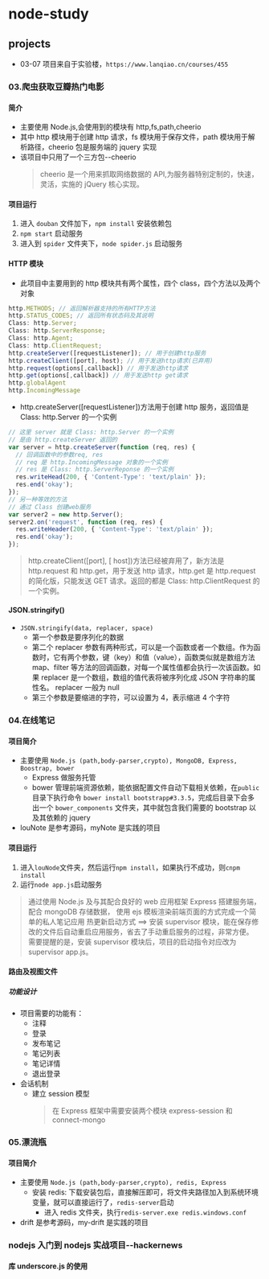 # node-study

## projects

- 03-07 项目来自于实验楼，`https://www.lanqiao.cn/courses/455`

### 03.爬虫获取豆瓣热门电影

#### 简介

- 主要使用 Node.js,会使用到的模块有 http,fs,path,cheerio
- 其中 http 模块用于创建 http 请求，fs 模块用于保存文件，path 模块用于解析路径，cheerio 包是服务端的 jquery 实现
- 该项目中只用了一个三方包--cheerio
  > cheerio 是一个用来抓取网络数据的 API,为服务器特别定制的，快速，灵活，实施的 jQuery 核心实现。

#### 项目运行

1. 进入 `douban` 文件加下，`npm install` 安装依赖包
2. `npm start` 启动服务
3. 进入到 `spider` 文件夹下，`node spider.js` 启动服务

#### HTTP 模块

- 此项目中主要用到的 http 模块共有两个属性，四个 class，四个方法以及两个对象

```javascript
http.METHODS; // 返回解析器支持的所有HTTP方法
http.STATUS_CODES; // 返回所有状态码及其说明
Class: http.Server;
Class: http.ServerResponse;
Class: http.Agent;
Class: http.ClientRequest;
http.createServer([requestListener]); // 用于创建http服务
http.createClient([port], host); // 用于发送http请求(已弃用)
http.request(options[,callback]) // 用于发送http请求
http.get(options[,callback]) // 用于发送http get请求
http.globalAgent
http.IncomingMessage
```

- http.createServer([requestListener])方法用于创建 http 服务，返回值是 Class: http.Server 的一个实例

```javascript
// 这里 server 就是 Class: http.Server 的一个实例
// 是由 http.createServer 返回的
var server = http.createServer(function (req, res) {
  // 回调函数中的参数req, res
  // req 是 http.IncomingMessage 对象的一个实例
  // res 是 Class: http.ServerReponse 的一个实例
  res.writeHead(200, { 'Content-Type': 'text/plain' });
  res.end('okay');
});
// 另一种等效的方法
// 通过 Class 创建web服务
var server2 = new http.Server();
server2.on('request', function (req, res) {
  res.writeHeader(200, { 'Content-Type': 'text/plain' });
  res.end('okay');
});
```

> http.createClient([port], [ host])方法已经被弃用了，新方法是 http.request 和 http.get，用于发送 http 请求，http.get 是 http.request 的简化版，只能发送 GET 请求。返回的都是 Class: http.ClientRequest 的一个实例。

#### JSON.stringify()

- `JSON.stringify(data, replacer, space)`
  - 第一个参数是要序列化的数据
  - 第二个 replacer 参数有两种形式，可以是一个函数或者一个数组。作为函数时，它有两个参数，键（key）和值（value），函数类似就是数组方法 map、filter 等方法的回调函数，对每一个属性值都会执行一次该函数。如果 replacer 是一个数组，数组的值代表将被序列化成 JSON 字符串的属性名。
    replacer 一般为 null
  - 第三个参数是要缩进的字符，可以设置为 4，表示缩进 4 个字符

### 04.在线笔记

#### 项目简介

- 主要使用 `Node.js (path,body-parser,crypto), MongoDB, Express, Boostrap, bower`
  - Express 做服务托管
  - bower 管理前端资源依赖，能依据配置文件自动下载相关依赖，在`public`目录下执行命令 `bower install bootstrapp#3.3.5`，完成后目录下会多出一个 `bower_components` 文件夹，其中就包含我们需要的 bootstrap 以及其依赖的 jquery
- louNote 是参考源码，myNote 是实践的项目

#### 项目运行

1. 进入`louNode`文件夹，然后运行`npm install`，如果执行不成功，则`cnpm install`
2. 运行`node app.js`启动服务

> 通过使用 Node.js 及与其配合良好的 web 应用框架 Express 搭建服务端，配合 mongoDB 存储数据，
> 使用 ejs 模板渲染前端页面的方式完成一个简单的私人笔记应用
> 热更新启动方式 ==>
> 安装 supervisor 模块，能在保存修改的文件后自动重启应用服务，省去了手动重启服务的过程，非常方便。
> 需要提醒的是，安装 supervisor 模块后，项目的启动指令对应改为 supervisor app.js。

#### 路由及视图文件

##### 功能设计

- 项目需要的功能有：
  - 注释
  - 登录
  - 发布笔记
  - 笔记列表
  - 笔记详情
  - 退出登录
- 会话机制
  - 建立 session 模型
    > 在 Express 框架中需要安装两个模块 express-session 和 connect-mongo

### 05.漂流瓶

#### 项目简介

- 主要使用 `Node.js (path,body-parser,crypto), redis, Express`
  - 安装 redis: 下载安装包后，直接解压即可，将文件夹路径加入到系统环境变量，就可以直接运行了，`redis-server`启动
    - 进入 redis 文件夹，执行`redis-server.exe redis.windows.conf`
- drift 是参考源码，my-drift 是实践的项目

### nodejs 入门到 nodejs 实战项目--hackernews

#### 库 underscore.js 的使用
